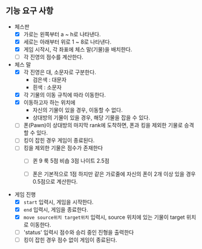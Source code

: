 ## 기능 요구 사항

- 체스판
    - [X] 가로는 왼쪽부터 a ~ h로 나타낸다.
    - [X] 세로는 아래부터 위로 1 ~ 8로 나타낸다.
    - [X] 게임 시작시, 각 좌표에 체스 말(기물)을 배치한다.
    - [ ] 각 진영의 점수를 계산한다.

- 체스 말
    - [x] 각 진영은 대, 소문자로 구분한다.
        - 검은색 : 대문자
        - 흰색 : 소문자
    - [x] 각 기물의 이동 규칙에 따라 이동한다.
    - [x] 이동하고자 하는 위치에
        - 자신의 기물이 있을 경우, 이동할 수 없다.
        - 상대방의 기물이 있을 경우, 해당 기물을 잡을 수 있다.
    - [ ] 폰(Pawn)이 상대방의 마지막 rank에 도착하면, 폰과 킹을 제외한 기물로 승격할 수 있다.
    - [ ] 킹이 잡힌 경우 게임이 종료된다.
    - [ ] 킹을 제외한 기물은 점수가 존재한다
        - [ ] 퀸 9 룩 5점 비숍 3점 나이트 2.5점
        - [ ] 폰은 기본적으로 1점 하지만 같은 가로줄에 자신의 폰이 2개 이상 있을 경우 0.5점으로 계산한다.


- 게임 진행
    - [x] `start` 입력시, 게임을 시작한다.
    - [x] `end` 입력시, 게임을 종료한다.
    - [x] `move source위치 target위치` 입력시, source 위치에 있는 기물이 target 위치로 이동한다.
    - [ ] 'status' 입력시 점수와 승리 중인 진형을 출력한다
    - [ ] 킹이 잡힌 경우 점수 없이 게임이 종료된다.
